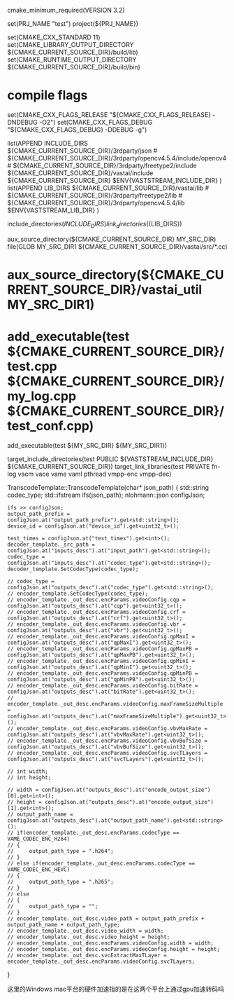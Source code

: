 cmake_minimum_required(VERSION 3.2)

set(PRJ_NAME "test")
project(${PRJ_NAME})

set(CMAKE_CXX_STANDARD 11)
set(CMAKE_LIBRARY_OUTPUT_DIRECTORY ${CMAKE_CURRENT_SOURCE_DIR}/build/lib)
set(CMAKE_RUNTIME_OUTPUT_DIRECTORY ${CMAKE_CURRENT_SOURCE_DIR}/build/bin)

# compile flags
set(CMAKE_CXX_FLAGS_RELEASE "${CMAKE_CXX_FLAGS_RELEASE} -DNDEBUG -O2")
set(CMAKE_CXX_FLAGS_DEBUG "${CMAKE_CXX_FLAGS_DEBUG} -DDEBUG -g")

list(APPEND INCLUDE_DIRS
    ${CMAKE_CURRENT_SOURCE_DIR}/3rdparty/json
    # ${CMAKE_CURRENT_SOURCE_DIR}/3rdparty/opencv4.5.4/include/opencv4
    # ${CMAKE_CURRENT_SOURCE_DIR}/3rdparty/freetype2/include
    ${CMAKE_CURRENT_SOURCE_DIR}/vastai/include
    ${CMAKE_CURRENT_SOURCE_DIR}
    $ENV{VASTSTREAM_INCLUDE_DIR}
)
list(APPEND LIB_DIRS
    ${CMAKE_CURRENT_SOURCE_DIR}/vastai/lib
    # ${CMAKE_CURRENT_SOURCE_DIR}/3rdparty/freetype2/lib
    # ${CMAKE_CURRENT_SOURCE_DIR}/3rdparty/opencv4.5.4/lib
    $ENV{VASTSTREAM_LIB_DIR}
)

include_directories(${INCLUDE_DIRS})
link_directories(${LIB_DIRS})

aux_source_directory(${CMAKE_CURRENT_SOURCE_DIR} MY_SRC_DIR)
file(GLOB MY_SRC_DIR1 ${CMAKE_CURRENT_SOURCE_DIR}/vastai/src/*.cc)
# aux_source_directory(${CMAKE_CURRENT_SOURCE_DIR}/vastai_util MY_SRC_DIR1)

# add_executable(test ${CMAKE_CURRENT_SOURCE_DIR}/test.cpp ${CMAKE_CURRENT_SOURCE_DIR}/my_log.cpp ${CMAKE_CURRENT_SOURCE_DIR}/test_conf.cpp)
add_executable(test ${MY_SRC_DIR} ${MY_SRC_DIR1})

target_include_directories(test PUBLIC ${VASTSTREAM_INCLUDE_DIR} ${CMAKE_CURRENT_SOURCE_DIR})
target_link_libraries(test PRIVATE fn-log vacm vace vame vaml pthread vmpp-enc vmpp-dec)





TranscodeTemplate::TranscodeTemplate(char* json_path)
{
    std::string codec_type;
    std::ifstream ifs(json_path);
    nlohmann::json configJson;
    
    ifs >> configJson;
    output_path_prefix = configJson.at("output_path_prefix").get<std::string>();
    device_id = configJson.at("device_id").get<uint32_t>();

    test_times = configJson.at("test_times").get<int>();
    decoder_template._src_path = configJson.at("inputs_desc").at("input_path").get<std::string>();
    codec_type = configJson.at("inputs_desc").at("codec_type").get<std::string>();
    decoder_template.SetCodecType(codec_type);
    
    // codec_type = configJson.at("outputs_desc").at("codec_type").get<std::string>();
    // encoder_template.SetCodecType(codec_type);
    // encoder_template._out_desc.encParams.videoConfig.cqp = configJson.at("outputs_desc").at("cqp").get<uint32_t>();
    // encoder_template._out_desc.encParams.videoConfig.crf = configJson.at("outputs_desc").at("crf").get<uint32_t>();
    // encoder_template._out_desc.encParams.videoConfig.vbr = configJson.at("outputs_desc").at("vbr").get<uint32_t>();
    // encoder_template._out_desc.encParams.videoConfig.qpMaxI = configJson.at("outputs_desc").at("qpMaxI").get<uint32_t>();
    // encoder_template._out_desc.encParams.videoConfig.qpMaxPB = configJson.at("outputs_desc").at("qpMaxPB").get<uint32_t>();
    // encoder_template._out_desc.encParams.videoConfig.qpMinI = configJson.at("outputs_desc").at("qpMinI").get<uint32_t>();
    // encoder_template._out_desc.encParams.videoConfig.qpMinPB = configJson.at("outputs_desc").at("qpMinPB").get<uint32_t>();
    // encoder_template._out_desc.encParams.videoConfig.bitRate = configJson.at("outputs_desc").at("bitRate").get<uint32_t>();
    // encoder_template._out_desc.encParams.videoConfig.maxFrameSizeMultiple = configJson.at("outputs_desc").at("maxFrameSizeMultiple").get<uint32_t>();
    // encoder_template._out_desc.encParams.videoConfig.vbvMaxRate = configJson.at("outputs_desc").at("vbvMaxRate").get<uint32_t>();
    // encoder_template._out_desc.encParams.videoConfig.vbvBufSize = configJson.at("outputs_desc").at("vbvBufSize").get<uint32_t>();
    // encoder_template._out_desc.encParams.videoConfig.svcTLayers = configJson.at("outputs_desc").at("svcTLayers").get<uint32_t>();

    // int width;
    // int height;

    // width = configJson.at("outputs_desc").at("encode_output_size")[0].get<int>();
    // height = configJson.at("outputs_desc").at("encode_output_size")[1].get<int>();
    // output_path_name = configJson.at("outputs_desc").at("output_path_name").get<std::string>();
    // if(encoder_template._out_desc.encParams.codecType == VAME_CODEC_ENC_H264)
    // {
    //     output_path_type = ".h264";
    // }
    // else if(encoder_template._out_desc.encParams.codecType == VAME_CODEC_ENC_HEVC)
    // {
    //     output_path_type = ".h265";
    // }
    // else
    // {
    //     output_path_type = "";
    // }
    // encoder_template._out_desc.video_path = output_path_prefix + output_path_name + output_path_type;
    // encoder_template._out_desc.video_width = width;
    // encoder_template._out_desc.video_height = height;
    // encoder_template._out_desc.encParams.videoConfig.width = width;
    // encoder_template._out_desc.encParams.videoConfig.height = height;
    // encoder_template._out_desc.svcExtractMaxTLayer = encoder_template._out_desc.encParams.videoConfig.svcTLayers;
}


这里的Windows  mac平台的硬件加速指的是在这两个平台上通过gpu加速转码吗














